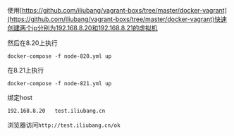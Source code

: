 使用[https://github.com/iliubang/vagrant-boxs/tree/master/docker-vagrant](https://github.com/iliubang/vagrant-boxs/tree/master/docker-vagrant)快速创建两个ip分别为192.168.8.20和192.168.8.21的虚拟机

然后在8.20上执行

```shell
docker-compose -f node-820.yml up
```

在8.21上执行

```shell
docker-compose -f node-821.yml up
```

绑定host

```
192.168.8.20   test.iliubang.cn
```


浏览器访问`http://test.iliubang.cn/ok`
